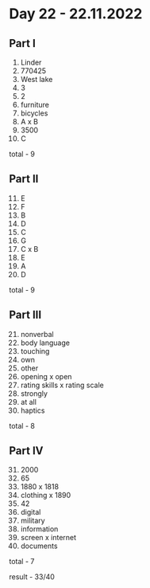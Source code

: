 # Day 22 - 22.11.2022

## Part I

1. Linder
2. 770425
3. West lake
4. 3
5. 2
6. furniture
7. bicycles
8. A x B
9. 3500
10. C

total - 9

## Part II

11. E
12. F
13. B
14. D
15. C
16. G
17. C x B
18. E
19. A
20. D

total - 9

## Part III

21. nonverbal
22. body language
23. touching
24. own
25. other
26. opening x open
27. rating skills x rating scale
28. strongly
29. at all
30. haptics

total - 8

## Part IV

31. 2000
32. 65 
33. 1880 x 1818
34. clothing x 1890
35. 42
36. digital
37. military
38. information
39. screen x internet
40. documents

total - 7

result - 33/40